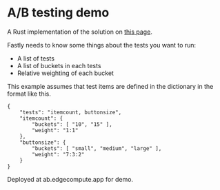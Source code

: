 # A/B testing demo

A Rust implementation of the solution on [this page](https://developer.fastly.com/solutions/tutorials/ab-testing/).

Fastly needs to know some things about the tests you want to run:

- A list of tests
- A list of buckets in each tests
- Relative weighting of each bucket

This example assumes that test items are defined in the dictionary in the format like this.

```
{
    "tests": "itemcount, buttonsize",
    "itemcount": {
        "buckets": [ "10", "15" ],
        "weight": "1:1"
    },
    "buttonsize": {
        "buckets": [ "small", "medium", "large" ],
        "weight": "7:3:2"
    }
}
```

Deployed at ab.edgecompute.app for demo.
